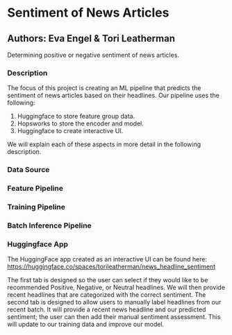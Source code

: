 # Sentiment of News Articles
## Authors: Eva Engel & Tori Leatherman
Determining positive or negative sentiment of news articles.

### Description
The focus of this project is creating an ML pipeline that predicts the sentiment of news articles based on their headlines. Our pipeline uses the following:
1. Huggingface to store feature group data.
2. Hopsworks to store the encoder and model.
3. Huggingface to create interactive UI.

We will explain each of these aspects in more detail in the following description.

### Data Source

### Feature Pipeline

### Training Pipeline

### Batch Inference Pipeline

### Huggingface App
The HuggingFace app created as an interactive UI can be found here: https://huggingface.co/spaces/torileatherman/news_headline_sentiment

The first tab is designed so the user can select if they would like to be recommended Positive, Negative, or Neutral headlines. We will then provide recent headlines that are categorized with the correct sentiment. The second tab is designed to allow users to manually label headlines from our recent batch. It will provide a recent news headline and our predicted sentiment; the user can then add their manual sentiment assessment. This will update to our training data and improve our model.

